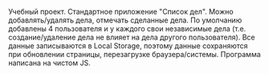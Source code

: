 Учебный проект. Стандартное приложение "Список дел". Можно добавлять/удалять дела, отмечать сделанные дела. По умолчанию добавлены 4 пользователя и у каждого свои независимые дела (т.е. создание/удаление дела не влияет на дела другого пользователя). Все данные записываются в Local Storage, поэтому данные сохраняются при обновлении страницы, перезагрузке браузера/системы. Программа написана на чистом JS.
